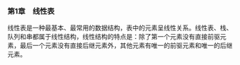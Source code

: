 ### 第1章　线性表

线性表是一种最基本、最常用的数据结构，表中的元素呈线性关系。线性表、栈、队列和串都属于线性结构，线性结构的特点是：除了第一个元素没有直接前驱元素，最后一个元素没有直接后继元素外，其他元素有唯一的前驱元素和唯一的后继元素。

